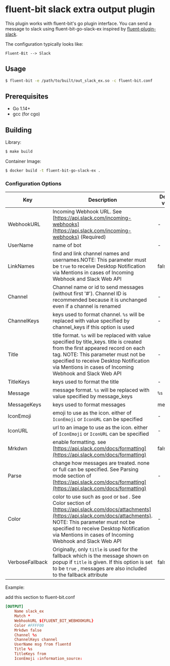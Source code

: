 # fluent-bit slack extra output plugin

This plugin works with fluent-bit's go plugin interface.
You can send a message to slack using fluent-bit-go-slack-ex inspired by [fluent-plugin-slack](https://github.com/sowawa/fluent-plugin-slack).

The configuration typically looks like:

```
Fluent-Bit --> Slack
```

## Usage

```bash
$ fluent-bit -e /path/to/built/out_slack_ex.so -c fluent-bit.conf
```

## Prerequisites

- Go 1.14+
- gcc (for cgo)

## Building

Library:

```bash
$ make build
```

Container Image:


```bash
$ docker build -t fluent-bit-go-slack-ex .
```

### Configuration Options

|  Key  |  Description  |  Default value  |
| ---- | ---- | ---- |
|  WebhookURL  |  Incoming Webhook URL. See [https://api.slack.com/incoming-webhooks](https://api.slack.com/incoming-webhooks) (Required)  |  -  |
|  UserName  |  name of bot  |  -  |
|  LinkNames  |  find and link channel names and usernames.NOTE: This parameter must be `true` to receive Desktop Notification via Mentions in cases of Incoming Webhook and Slack Web API  |  false  |
|  Channel  |  Channel name or id to send messages (without first '#'). Channel ID is recommended because it is unchanged even if a channel is renamed  |  -  |
|  ChannelKeys  |  keys used to format channel. `%s` will be replaced with value specified by channel_keys if this option is used  |  -  |
|  Title  |  title format. `%s` will be replaced with value specified by title_keys. title is created from the first appeared record on each tag. NOTE: This parameter must not be specified to receive Desktop Notification via Mentions in cases of Incoming Webhook and Slack Web API  |  -  |
|  TitleKeys  |  keys used to format the title  |  -  |
|  Message  |  message format. `%s` will be replaced with value specified by message_keys  |  `%s`  |
|  MessageKeys  |  keys used to format messages  |  message  |
|  IconEmoji  |  emoji to use as the icon. either of `IconEmoji` or `IconURL` can be specified  |  -  |
|  IconURL  |  url to an image to use as the icon. either of `IconEmoji` or `IconURL` can be specified  |  -  |
|  Mrkdwn  |  enable formatting. see [https://api.slack.com/docs/formatting](https://api.slack.com/docs/formatting)  |  false  |
|  Parse  |  change how messages are treated. none or full can be specified. See Parsing mode section of [https://api.slack.com/docs/formatting](https://api.slack.com/docs/formatting)  |  -  |
|  Color  |  color to use such as `good` or `bad` . See Color section of [https://api.slack.com/docs/attachments](https://api.slack.com/docs/attachments). NOTE: This parameter must not be specified to receive Desktop Notification via Mentions in cases of Incoming Webhook and Slack Web API  |  -  |
|  VerboseFallback  |  Originally, only `title` is used for the fallback which is the message shown on popup if `title` is given. If this option is set to be `true` , messages are also included to the fallback attribute  |  false  |

Example:

add this section to fluent-bit.conf

```conf
[OUTPUT]
    Name slack_ex
    Match *
    WebhookURL ${FLUENT_BIT_WEBHOOKURL}
    Color #FFFF00
    Mrkdwn false
    Channel %s
    ChannelKeys channel
    UserName msg from fluentd
    Title %s
    TitleKeys from
    IconEmoji :information_source:
```
